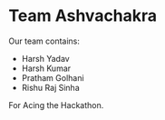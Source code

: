 # Team Ashvachakra

Our team contains:
 - Harsh Yadav
 - Harsh Kumar 
 - Pratham Golhani 
 - Rishu Raj Sinha


For Acing the Hackathon.
